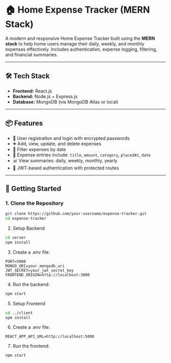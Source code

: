 # 🏠 Home Expense Tracker (MERN Stack)

A modern and responsive Home Expense Tracker built using the **MERN stack** to help home users manage their daily, weekly, and monthly expenses effectively. Includes authentication, expense logging, filtering, and financial summaries.

---

## 🛠️ Tech Stack

- **Frontend:** React.js  
- **Backend:** Node.js + Express.js  
- **Database:** MongoDB (via MongoDB Atlas or local)

---

## 📦 Features

- 👤 User registration and login with encrypted passwords
- ➕ Add, view, update, and delete expenses
- 📅 Filter expenses by date
- 🧾 Expense entries include: `title`, `amount`, `category`, `placedAt`, `date`
- 📊 View summaries: daily, weekly, monthly, yearly
- 🔐 JWT-based authentication with protected routes

---

## 🚀 Getting Started

### 1. Clone the Repository

```bash
git clone https://github.com/your-username/expense-tracker.git
cd expense-tracker
```

2. Setup Backend
   
```bash
cd server
npm install
```

3. Create a .env file:

```env
PORT=5000
MONGO_URI=your_mongodb_uri
JWT_SECRET=your_jwt_secret_key
FRONTEND_ORIGIN=http://localhost:3000
```

4. Run the backend:

```bash
npm start
```

5. Setup Frontend

```bash
cd ../client
npm install
```

6. Create a .env file:

```env
REACT_APP_API_URL=http://localhost:5000
```

7. Run the frontend:

```bash
npm start
```
